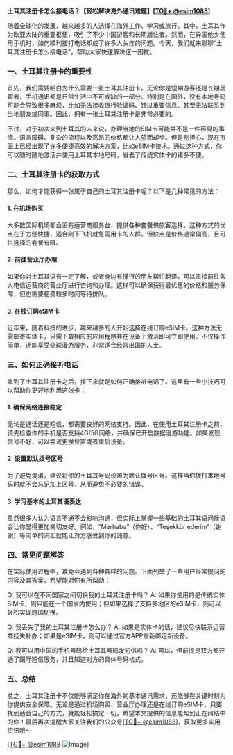 **土耳其注册卡怎么接电话？【轻松解决海外通讯难题】[[TG💪+ @esim1088](https://t.me/s/esim1088)]**

随着全球化的发展，越来越多的人选择在海外工作、学习或旅行。其中，土耳其作为欧亚大陆的重要枢纽，吸引了不少中国游客和长期居住者。然而，在异国他乡使用手机时，如何顺利接打电话却成了许多人头疼的问题。今天，我们就来聊聊“土耳其注册卡怎么接电话”，帮助大家快速解决这一困扰。

### 一、土耳其注册卡的重要性

首先，我们需要明白为什么需要一张土耳其注册卡。无论你是短期游客还是长期居留者，手机通讯都是日常生活中不可或缺的一部分。特别是在国外，没有本地号码可能会导致很多麻烦，比如无法接收银行验证码、错过重要信息、甚至无法联系到当地朋友或同事。因此，拥有一张土耳其注册卡是非常必要的。

不过，对于初次来到土耳其的人来说，办理当地的SIM卡可能并不是一件容易的事情。语言障碍、复杂的流程以及高昂的价格都让人望而却步。但是别担心，现在市面上已经出现了许多便捷高效的解决方案，比如eSIM卡技术。通过这种方式，你可以随时随地激活并使用土耳其本地号码，省去了传统实体卡的诸多不便。

### 二、土耳其注册卡的获取方式

那么，如何才能获得一张属于自己的土耳其注册卡呢？以下是几种常见的方法：

#### 1. 在机场购买
大多数国际机场都会设有运营商服务台，提供各种套餐供旅客选择。这种方式的优点在于方便快捷，适合刚下飞机就急需用卡的人群。但缺点是价格通常偏高，且可供选择的套餐有限。

#### 2. 前往营业厅办理
如果你对土耳其语有一定了解，或者身边有懂行的朋友帮忙翻译，可以直接前往各大电信运营商的营业厅进行咨询和办理。这样可以确保获得最优惠的价格和服务保障，但也需要花费较多时间等待排队。

#### 3. 在线订购eSIM卡
近年来，随着科技的进步，越来越多的人开始选择在线订购eSIM卡。这种方法无需邮寄实体卡，只需下载相应的应用程序并在设备上激活即可立即使用。不仅操作简单，还能享受全球漫游服务，非常适合经常出国的人士。

### 三、如何正确接听电话

拿到了土耳其注册卡之后，接下来就是如何正确接听电话了。这里有一些小技巧可以帮助你更好地利用这张卡：

#### 1. 确保网络连接稳定
无论是通话还是短信，都需要良好的网络支持。因此，在使用土耳其注册卡之前，请先检查你的手机是否支持4G/5G网络，并确保已开启数据漫游功能。如果发现信号不好，可以尝试更换位置或者重启设备。

#### 2. 设置默认拨号区号
为了避免混淆，建议将你的土耳其号码设置为默认拨号区号。这样当你拨打本地号码时就不会忘记加上区号，从而避免不必要的错误。

#### 3. 学习基本的土耳其语表达
虽然很多人认为语言不通不会影响沟通，但实际上掌握一些基础的土耳其语问候语会让你显得更加亲切友好。例如，“Merhaba”（你好）、“Teşekkür ederim”（谢谢）等简单的词汇就能让对方感受到你的诚意。

### 四、常见问题解答

在实际使用过程中，难免会遇到各种各样的问题。下面列举了一些用户经常提问的内容及其答案，希望能对你有所帮助：

Q: 我可以在不同国家之间切换我的土耳其注册卡吗？
A: 如果你使用的是传统实体SIM卡，则只能在一个国家内使用；但如果选择了支持多地区的eSIM卡，则可以轻松实现跨国切换。

Q: 我丢失了我的土耳其注册卡怎么办？
A: 如果是实体卡的话，建议尽快联系运营商挂失补办；如果是eSIM卡，则可以通过官方APP重新绑定新设备。

Q: 我可以用中国的手机号码给土耳其号码发短信吗？
A: 可以，但前提是双方都开通了国际短信服务，并且知道对方的具体号码格式。

### 五、总结

总之，土耳其注册卡不仅能够满足你在海外的基本通讯需求，还能够在关键时刻为你提供安全保障。无论是通过机场购买、营业厅办理还是在线订购eSIM卡，只要找到适合自己的方式，就能轻松搞定一切。希望本文提供的信息能帮到正在纠结中的你！最后再次提醒大家关注我们的公众号[[TG💪+ @esim1088](https://t.me/s/esim1088)]，获取更多实用资讯哦～

[[TG💪+ @esim1088](https://t.me/s/esim1088) ![Image](https://i.postimg.cc/4NQfJmqS/Snipaste-2025-05-13-00-14-12.png)]